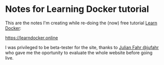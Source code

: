 Notes for Learning Docker tutorial
===

This are the notes I'm creating while re-doing the (now) free tutorial [Learn Docker][learn docker]:

https://learndocker.online

I was privileged to be beta-tester for the site, thanks to [Julian Fahr @jufahr][jufahr] who gave me the oportunity to evaluate the whole website before going live.

[learn docker]: https://learndocker.online
[jufahr]: https://twitter.com/jufahr
